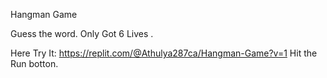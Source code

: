 Hangman Game

Guess the word. 
Only Got 6 Lives . 

Here Try It:
https://replit.com/@Athulya287ca/Hangman-Game?v=1
Hit the Run botton.